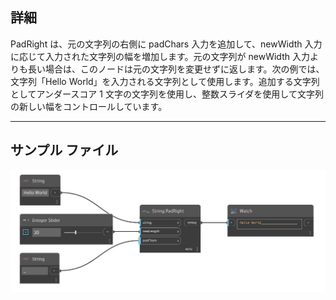 ## 詳細
PadRight は、元の文字列の右側に padChars 入力を追加して、newWidth 入力に応じて入力された文字列の幅を増加します。元の文字列が newWidth 入力よりも長い場合は、このノードは元の文字列を変更せずに返します。次の例では、文字列「Hello World」を入力される文字列として使用します。追加する文字列としてアンダースコア 1 文字の文字列を使用し、整数スライダを使用して文字列の新しい幅をコントロールしています。
___
## サンプル ファイル

![PadRight](./DSCore.String.PadRight_img.jpg)

